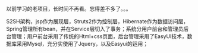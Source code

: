 以前学习的老项目，长时间不再看。忘得差不多了。。。



S2SH架构，jsp作为展现层，Struts2作为控制层，Hibernate作为数据访问层，Spring管理所有bean，并在Service层切入了事务；系统分用户前台和管理员后台管理；用户前台采用了传统的Html+css页面，后台管理采用了EasyUI技术，数据库采用Mysql，充分实使用了Jquery，以及Easyui的运用；

